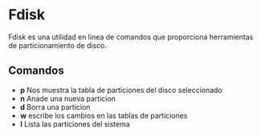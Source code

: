 # Fdisk

Fdisk es una utilidad en linea de comandos que proporciona herramientas de particionamiento de disco.

## Comandos

- **p** Nos muestra la tabla de particiones del disco seleccionado
- **n** Anade una nueva particion
- **d** Borra una particion
- **w** escribe los cambios en las tablas de particiones
- **l** Lista las particiones del sistema